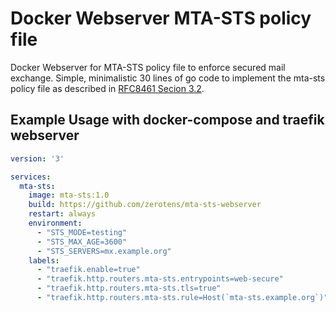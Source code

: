 # Docker Webserver MTA-STS policy file

Docker Webserver for MTA-STS policy file to enforce secured mail exchange.
Simple, minimalistic 30 lines of go code to implement the mta-sts policy file as described in [RFC8461 Secion 3.2](https://datatracker.ietf.org/doc/html/rfc8461#section-3.2).

## Example Usage with docker-compose and traefik webserver

````yaml
version: '3'

services:
  mta-sts:
    image: mta-sts:1.0
    build: https://github.com/zerotens/mta-sts-webserver
    restart: always
    environment:
      - "STS_MODE=testing"
      - "STS_MAX_AGE=3600"
      - "STS_SERVERS=mx.example.org"
    labels:
      - "traefik.enable=true"
      - "traefik.http.routers.mta-sts.entrypoints=web-secure"
      - "traefik.http.routers.mta-sts.tls=true"
      - "traefik.http.routers.mta-sts.rule=Host(`mta-sts.example.org`)"
````
